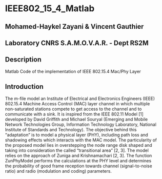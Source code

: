 IEEE802_15_4_Matlab
===================
Mohamed-Haykel Zayani & Vincent Gauthier 
----------------------------------------

Laboratory CNRS S.A.M.O.V.A.R. - Dept RS2M
------------------------------------------

Description 
-----------
Matlab Code of the implementation of IEEE 802.15.4 Mac/Phy Layer

Introduction
------------
The m-file model an Institute of Electrical and Electronics Engineers (IEEE) 802.15.4 Machine Access Control (MAC) layer channel in which multiple non-saturated stations compete to get access to the channel and to communicate with a sink. It is inspired from the IEEE 802.11 Model [1] developed by David Griffith and Michael Souryal (Emerging and Mobile Network Technologies Group, Information Technology Laboratory, National Institute of Standards and Technology). The objective behind this “adaptation” is to model a physical layer (PHY), including path loss and shadowing effects which interacts with the MAC model. The particularity of the proposed model lies in overstepping the node range disk shaped and taking into consideration the called “transitional area” [2, 3]. The model relies on the approach of Zuniga and Krishnamachari [2, 3]. The function ZunPhyModel performs the calculations at the PHY level and determines the probability of good frame reception towards channel (signal-to-noise ratio) and radio (modulation and coding) parameters.
